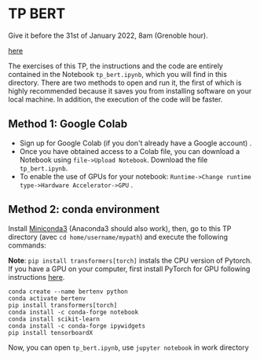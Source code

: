 # TP BERT

Give it before the 31st of January 2022, 8am (Grenoble hour).

[here](https://drive.google.com/drive/folders/175XKNqc0bl5p1mp_17HozbLHIYTMRTjz?usp=sharing)

The exercises of this TP, the instructions and the code are entirely contained in the Notebook `tp_bert.ipynb`, which you will find in this directory. There are two methods to open and run it, the first of which is highly recommended because it saves you from installing software on your local machine. In addition, the execution of the code will be faster.

## Method 1: Google Colab

- Sign up for Google Colab (if you don't already have a Google account) .
- Once you have obtained access to a Colab file, you can download a Notebook using `file->Upload Notebook`. Download the file `tp_bert.ipynb`.
- To enable the use of GPUs for your notebook: `Runtime->Change runtime type->Hardware Accelerator->GPU` .

## Method 2: conda environment

Install [Miniconda3](https://docs.conda.io/en/latest/miniconda.html) (Anaconda3 should also work), then, go to this TP directory (avec `cd home/username/mypath`) and execute the following commands:

**Note**: `pip install transformers[torch]` instals the CPU version of Pytorch. If you have a GPU on your computer, first install PyTorch for GPU following instructions [here](https://pytorch.org/get-started/locally/#start-locally).

````
conda create --name bertenv python
conda activate bertenv
pip install transformers[torch]
conda install -c conda-forge notebook
conda install scikit-learn
conda install -c conda-forge ipywidgets
pip install tensorboardX
````

Now, you can open  `tp_bert.ipynb`, use `jupyter notebook` in work directory

